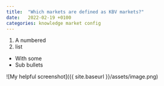 ```yaml
---
title:  "Which markets are defined as KBV markets?"
date:   2022-02-19 +0100
categories: knowledge market config
---
```


1. A numbered
2. list
  * With some
  * Sub bullets
      
![My helpful screenshot]({{ site.baseurl }}/assets/image.png)
